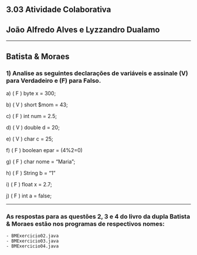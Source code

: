 ## **3.03 Atividade Colaborativa**

## **João Alfredo Alves e Lyzzandro Dualamo**

---

## **Batista & Moraes**

### **1) Analise as seguintes declarações de variáveis e assinale (V) para Verdadeiro e (F) para Falso.**

a) ( F ) byte x = 300;

b) ( V ) short $mom = 43;

c) ( F ) int num = 2.5;

d) ( V ) double d = 20;

e) ( V ) char c = 25;

f) ( F ) boolean epar = (4%2=0)

g) ( F ) char nome = “Maria”;

h) ( F ) String b = “1”

i) ( F ) float x = 2.7;

j) ( F ) int a = false;

---

### **As respostas para as questões 2, 3 e 4 do livro da dupla Batista & Moraes estão nos programas de respectivos nomes:**

```
- BMExercicio02.java
- BMExercicio03.java
- BMExercicio04.java
```
